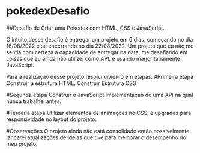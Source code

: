 # pokedexDesafio


##Desafio de Criar uma Pokedex com HTML, CSS e JavaScript.

O intuito desse desafio é entregar um projeto em 6 dias, começando no dia 16/08/2022 e se encerrando no dia 22/08/2022. Um projeto que eu não me sentia com certeza
a capacidade de entregar na data, me desafiando em coisas que eu ainda não utilizei como API, e usando marjoritariamente JavaScript.

Para a realização desse projeto resolvi dividi-lo em etapas. 
#Primeira etapa
Construir a estrutura HTML.
Construir Estrutura CSS

#Segunda etapa
Construir o JavaScript
Implementação de uma API na qual nunca trabalhei antes.

#Terceria etapa
Utilizar elementos de animações no CSS, e upgrades para responsividade no layout do projeto.


#Observações
O projeto ainda não está consolidado então possívelmente lancarei atualizações de ideias que tive para melhorar o desempenho do meu projeto.
